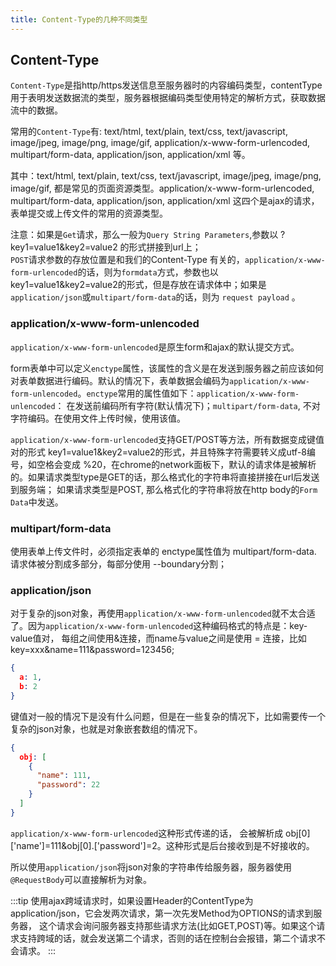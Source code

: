 ```yaml
---
title: Content-Type的几种不同类型
---
```


## Content-Type
`Content-Type`是指http/https发送信息至服务器时的内容编码类型，contentType用于表明发送数据流的类型，服务器根据编码类型使用特定的解析方式，获取数据流中的数据。

常用的`Content-Type`有: text/html, text/plain, text/css, text/javascript, image/jpeg, image/png, image/gif, application/x-www-form-urlencoded, multipart/form-data, application/json, application/xml 等。

其中：text/html, text/plain, text/css, text/javascript, image/jpeg, image/png, image/gif, 都是常见的页面资源类型。application/x-www-form-urlencoded, multipart/form-data, application/json, application/xml 这四个是ajax的请求，表单提交或上传文件的常用的资源类型。

注意：如果是`Get`请求，那么一般为`Query String Parameters`,参数以 ?key1=value1&key2=value2 的形式拼接到url上；  
`POST`请求参数的存放位置是和我们的Content-Type 有关的，`application/x-www-form-urlencoded`的话，则为`formdata`方式，参数也以key1=value1&key2=value2的形式，但是存放在请求体中；如果是`application/json`或`multipart/form-data`的话，则为 `request payload` 。

### application/x-www-form-unlencoded
`application/x-www-form-unlencoded`是原生form和ajax的默认提交方式。

form表单中可以定义`enctype`属性，该属性的含义是在发送到服务器之前应该如何对表单数据进行编码。默认的情况下，表单数据会编码为`application/x-www-form-unlencoded`。`enctype`常用的属性值如下：`application/x-www-form-unlencoded`： 在发送前编码所有字符(默认情况下)；`multipart/form-data`, 不对字符编码。在使用文件上传时候，使用该值。

`application/x-www-form-urlencoded`支持GET/POST等方法，所有数据变成键值对的形式 key1=value1&key2=value2的形式，并且特殊字符需要转义成utf-8编号，如空格会变成 %20，在chrome的network面板下，默认的请求体是被解析的。如果请求类型type是GET的话，那么格式化的字符串将直接拼接在url后发送到服务端； 如果请求类型是POST, 那么格式化的字符串将放在http body的`Form Data`中发送。

### multipart/form-data
使用表单上传文件时，必须指定表单的 enctype属性值为 multipart/form-data. 请求体被分割成多部分，每部分使用 --boundary分割；

### application/json
对于复杂的json对象，再使用`application/x-www-form-unlencoded`就不太合适了。因为`application/x-www-form-unlencoded`这种编码格式的特点是：key-value值对，
每组之间使用&连接，而name与value之间是使用 = 连接，比如 key=xxx&name=111&password=123456;
```json
{
  a: 1,
  b: 2
}
```

键值对一般的情况下是没有什么问题，但是在一些复杂的情况下，比如需要传一个复杂的json对象，也就是对象嵌套数组的情况下。
```json
{
  obj: [
    {
      "name": 111,
      "password": 22
    }
  ]
}
```
`application/x-www-form-urlencoded`这种形式传递的话， 会被解析成 obj[0]['name']=111&obj[0].['password']=2。这种形式是后台接收到是不好接收的。

所以使用`application/json`将json对象的字符串传给服务器，服务器使用`@RequestBody`可以直接解析为对象。

:::tip
使用ajax跨域请求时，如果设置Header的ContentType为 application/json，它会发两次请求，第一次先发Method为OPTIONS的请求到服务器，
这个请求会询问服务器支持那些请求方法(比如GET,POST)等。如果这个请求支持跨域的话，就会发送第二个请求，否则的话在控制台会报错，第二个请求不会请求。
:::


